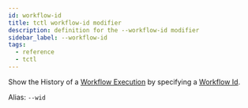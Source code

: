 ```yaml
---
id: workflow-id
title: tctl workflow-id modifier
description: definition for the --workflow-id modifier
sidebar_label: --workflow-id
tags:
  - reference
  - tctl
---
```


Show the History of a [Workflow Execution](/concepts/what-is-a-workflow-execution) by specifying a [Workflow Id](/concepts/what-is-a-workflow-id).

Alias: `--wid`
